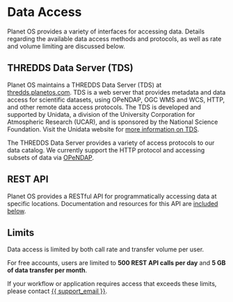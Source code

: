 # Data Access

Planet OS provides a variety of interfaces for accessing data. Details regarding the available data access methods and protocols, as well as rate and volume limiting are discussed below.

## THREDDS Data Server (TDS)
Planet OS maintains a THREDDS Data Server (TDS) at <a href="//thredds.planetos.com" target="_blank">thredds.planetos.com</a>. TDS is a web server that provides metadata and data access for scientific datasets, using OPeNDAP, OGC WMS and WCS, HTTP, and other remote data access protocols. The TDS is developed and supported by Unidata, a division of the University Corporation for Atmospheric Research (UCAR), and is sponsored by the National Science Foundation. Visit the Unidata website for <a href="http://www.unidata.ucar.edu/software/thredds/current/tds/" target="_blank" title="More information regarding the THREDDS Data Server">more information on TDS</a>.

The THREDDS Data Server provides a variety of access protocols to our data catalog. We currently support the HTTP protocol and accessing subsets of data via <a href="http://www.opendap.org/" target="_blank" title="Learn more about OPeNDAP">OPeNDAP</a>.

## REST API
Planet OS provides a RESTful API for programmatically accessing data at specific locations. Documentation and resources for this API are <a href="#api">included below</a>.

## Limits
Data access is limited by both call rate and transfer volume per user.

For free accounts, users are limited to **500 REST API calls per day** and **5 GB of data transfer per month**.

If your workflow or application requires access that exceeds these limits, please contact <a href="mailto:{{ support_email }}">{{ support_email }}</a>.
